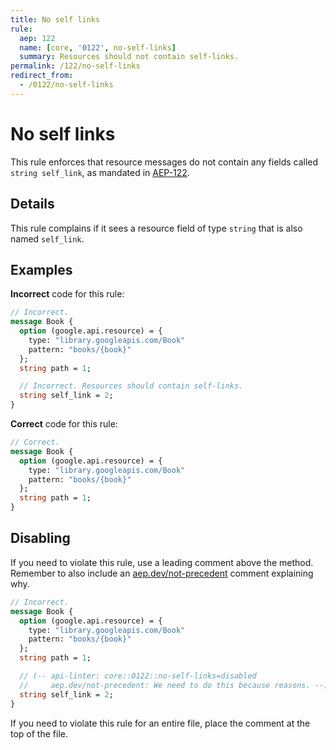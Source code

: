 ```yaml
---
title: No self links
rule:
  aep: 122
  name: [core, '0122', no-self-links]
  summary: Resources should not contain self-links.
permalink: /122/no-self-links
redirect_from:
  - /0122/no-self-links
---
```


# No self links

This rule enforces that resource messages do not contain any fields called
`string self_link`, as mandated in [AEP-122][].

## Details

This rule complains if it sees a resource field of type `string` that is also
named `self_link`.

## Examples

**Incorrect** code for this rule:

```proto
// Incorrect.
message Book {
  option (google.api.resource) = {
    type: "library.googleapis.com/Book"
    pattern: "books/{book}"
  };
  string path = 1;

  // Incorrect. Resources should contain self-links.
  string self_link = 2;
}
```

**Correct** code for this rule:

```proto
// Correct.
message Book {
  option (google.api.resource) = {
    type: "library.googleapis.com/Book"
    pattern: "books/{book}"
  };
  string path = 1;
}
```

## Disabling

If you need to violate this rule, use a leading comment above the method.
Remember to also include an [aep.dev/not-precedent][] comment explaining why.

```proto
// Incorrect.
message Book {
  option (google.api.resource) = {
    type: "library.googleapis.com/Book"
    pattern: "books/{book}"
  };
  string path = 1;

  // (-- api-linter: core::0122::no-self-links=disabled
  //     aep.dev/not-precedent: We need to do this because reasons. --)
  string self_link = 2;
}
```

If you need to violate this rule for an entire file, place the comment at the
top of the file.

[aep-122]: https://aep.dev/122
[aep.dev/not-precedent]: https://aep.dev/not-precedent
